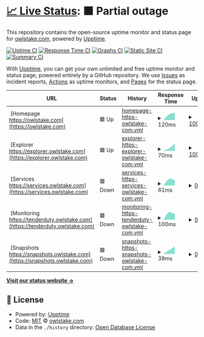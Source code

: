 # [📈 Live Status](https://status.owlstake.com): <!--live status--> **🟧 Partial outage**

This repository contains the open-source uptime monitor and status page for [owlstake.com](https://owlstake.com), powered by [Upptime](https://github.com/upptime/upptime).

[![Uptime CI](https://github.com/owlstake/uptime-status/workflows/Uptime%20CI/badge.svg)](https://github.com/owlstake/uptime-status/actions?query=workflow%3A%22Uptime+CI%22)
[![Response Time CI](https://github.com/owlstake/uptime-status/workflows/Response%20Time%20CI/badge.svg)](https://github.com/owlstake/uptime-status/actions?query=workflow%3A%22Response+Time+CI%22)
[![Graphs CI](https://github.com/owlstake/uptime-status/workflows/Graphs%20CI/badge.svg)](https://github.com/owlstake/uptime-status/actions?query=workflow%3A%22Graphs+CI%22)
[![Static Site CI](https://github.com/owlstake/uptime-status/workflows/Static%20Site%20CI/badge.svg)](https://github.com/owlstake/uptime-status/actions?query=workflow%3A%22Static+Site+CI%22)
[![Summary CI](https://github.com/owlstake/uptime-status/workflows/Summary%20CI/badge.svg)](https://github.com/owlstake/uptime-status/actions?query=workflow%3A%22Summary+CI%22)

With [Upptime](https://upptime.js.org), you can get your own unlimited and free uptime monitor and status page, powered entirely by a GitHub repository. We use [Issues](https://github.com/owlstake/uptime-status/issues) as incident reports, [Actions](https://github.com/owlstake/uptime-status/actions) as uptime monitors, and [Pages](https://status.owlstake.com) for the status page.

<!--start: status pages-->
<!-- This summary is generated by Upptime (https://github.com/upptime/upptime) -->
<!-- Do not edit this manually, your changes will be overwritten -->
<!-- prettier-ignore -->
| URL | Status | History | Response Time | Uptime |
| --- | ------ | ------- | ------------- | ------ |
| <img alt="" src="https://icons.duckduckgo.com/ip3/owlstake.com.ico" height="13"> [Homepage https://owlstake.com](https://owlstake.com) | 🟩 Up | [homepage-https-owlstake-com.yml](https://github.com/owlstake/uptime-status/commits/HEAD/history/homepage-https-owlstake-com.yml) | <details><summary><img alt="Response time graph" src="./graphs/homepage-https-owlstake-com/response-time-week.png" height="20"> 120ms</summary><br><a href="https://status.owlstake.com/history/homepage-https-owlstake-com"><img alt="Response time 120" src="https://img.shields.io/endpoint?url=https%3A%2F%2Fraw.githubusercontent.com%2Fowlstake%2Fuptime-status%2FHEAD%2Fapi%2Fhomepage-https-owlstake-com%2Fresponse-time.json"></a><br><a href="https://status.owlstake.com/history/homepage-https-owlstake-com"><img alt="24-hour response time 120" src="https://img.shields.io/endpoint?url=https%3A%2F%2Fraw.githubusercontent.com%2Fowlstake%2Fuptime-status%2FHEAD%2Fapi%2Fhomepage-https-owlstake-com%2Fresponse-time-day.json"></a><br><a href="https://status.owlstake.com/history/homepage-https-owlstake-com"><img alt="7-day response time 120" src="https://img.shields.io/endpoint?url=https%3A%2F%2Fraw.githubusercontent.com%2Fowlstake%2Fuptime-status%2FHEAD%2Fapi%2Fhomepage-https-owlstake-com%2Fresponse-time-week.json"></a><br><a href="https://status.owlstake.com/history/homepage-https-owlstake-com"><img alt="30-day response time 120" src="https://img.shields.io/endpoint?url=https%3A%2F%2Fraw.githubusercontent.com%2Fowlstake%2Fuptime-status%2FHEAD%2Fapi%2Fhomepage-https-owlstake-com%2Fresponse-time-month.json"></a><br><a href="https://status.owlstake.com/history/homepage-https-owlstake-com"><img alt="1-year response time 120" src="https://img.shields.io/endpoint?url=https%3A%2F%2Fraw.githubusercontent.com%2Fowlstake%2Fuptime-status%2FHEAD%2Fapi%2Fhomepage-https-owlstake-com%2Fresponse-time-year.json"></a></details> | <details><summary><a href="https://status.owlstake.com/history/homepage-https-owlstake-com">100.00%</a></summary><a href="https://status.owlstake.com/history/homepage-https-owlstake-com"><img alt="All-time uptime 100.00%" src="https://img.shields.io/endpoint?url=https%3A%2F%2Fraw.githubusercontent.com%2Fowlstake%2Fuptime-status%2FHEAD%2Fapi%2Fhomepage-https-owlstake-com%2Fuptime.json"></a><br><a href="https://status.owlstake.com/history/homepage-https-owlstake-com"><img alt="24-hour uptime 100.00%" src="https://img.shields.io/endpoint?url=https%3A%2F%2Fraw.githubusercontent.com%2Fowlstake%2Fuptime-status%2FHEAD%2Fapi%2Fhomepage-https-owlstake-com%2Fuptime-day.json"></a><br><a href="https://status.owlstake.com/history/homepage-https-owlstake-com"><img alt="7-day uptime 100.00%" src="https://img.shields.io/endpoint?url=https%3A%2F%2Fraw.githubusercontent.com%2Fowlstake%2Fuptime-status%2FHEAD%2Fapi%2Fhomepage-https-owlstake-com%2Fuptime-week.json"></a><br><a href="https://status.owlstake.com/history/homepage-https-owlstake-com"><img alt="30-day uptime 100.00%" src="https://img.shields.io/endpoint?url=https%3A%2F%2Fraw.githubusercontent.com%2Fowlstake%2Fuptime-status%2FHEAD%2Fapi%2Fhomepage-https-owlstake-com%2Fuptime-month.json"></a><br><a href="https://status.owlstake.com/history/homepage-https-owlstake-com"><img alt="1-year uptime 100.00%" src="https://img.shields.io/endpoint?url=https%3A%2F%2Fraw.githubusercontent.com%2Fowlstake%2Fuptime-status%2FHEAD%2Fapi%2Fhomepage-https-owlstake-com%2Fuptime-year.json"></a></details>
| <img alt="" src="https://icons.duckduckgo.com/ip3/explorer.owlstake.com.ico" height="13"> [Explorer https://explorer.owlstake.com](https://explorer.owlstake.com) | 🟩 Up | [explorer-https-explorer-owlstake-com.yml](https://github.com/owlstake/uptime-status/commits/HEAD/history/explorer-https-explorer-owlstake-com.yml) | <details><summary><img alt="Response time graph" src="./graphs/explorer-https-explorer-owlstake-com/response-time-week.png" height="20"> 70ms</summary><br><a href="https://status.owlstake.com/history/explorer-https-explorer-owlstake-com"><img alt="Response time 70" src="https://img.shields.io/endpoint?url=https%3A%2F%2Fraw.githubusercontent.com%2Fowlstake%2Fuptime-status%2FHEAD%2Fapi%2Fexplorer-https-explorer-owlstake-com%2Fresponse-time.json"></a><br><a href="https://status.owlstake.com/history/explorer-https-explorer-owlstake-com"><img alt="24-hour response time 70" src="https://img.shields.io/endpoint?url=https%3A%2F%2Fraw.githubusercontent.com%2Fowlstake%2Fuptime-status%2FHEAD%2Fapi%2Fexplorer-https-explorer-owlstake-com%2Fresponse-time-day.json"></a><br><a href="https://status.owlstake.com/history/explorer-https-explorer-owlstake-com"><img alt="7-day response time 70" src="https://img.shields.io/endpoint?url=https%3A%2F%2Fraw.githubusercontent.com%2Fowlstake%2Fuptime-status%2FHEAD%2Fapi%2Fexplorer-https-explorer-owlstake-com%2Fresponse-time-week.json"></a><br><a href="https://status.owlstake.com/history/explorer-https-explorer-owlstake-com"><img alt="30-day response time 70" src="https://img.shields.io/endpoint?url=https%3A%2F%2Fraw.githubusercontent.com%2Fowlstake%2Fuptime-status%2FHEAD%2Fapi%2Fexplorer-https-explorer-owlstake-com%2Fresponse-time-month.json"></a><br><a href="https://status.owlstake.com/history/explorer-https-explorer-owlstake-com"><img alt="1-year response time 70" src="https://img.shields.io/endpoint?url=https%3A%2F%2Fraw.githubusercontent.com%2Fowlstake%2Fuptime-status%2FHEAD%2Fapi%2Fexplorer-https-explorer-owlstake-com%2Fresponse-time-year.json"></a></details> | <details><summary><a href="https://status.owlstake.com/history/explorer-https-explorer-owlstake-com">100.00%</a></summary><a href="https://status.owlstake.com/history/explorer-https-explorer-owlstake-com"><img alt="All-time uptime 100.00%" src="https://img.shields.io/endpoint?url=https%3A%2F%2Fraw.githubusercontent.com%2Fowlstake%2Fuptime-status%2FHEAD%2Fapi%2Fexplorer-https-explorer-owlstake-com%2Fuptime.json"></a><br><a href="https://status.owlstake.com/history/explorer-https-explorer-owlstake-com"><img alt="24-hour uptime 100.00%" src="https://img.shields.io/endpoint?url=https%3A%2F%2Fraw.githubusercontent.com%2Fowlstake%2Fuptime-status%2FHEAD%2Fapi%2Fexplorer-https-explorer-owlstake-com%2Fuptime-day.json"></a><br><a href="https://status.owlstake.com/history/explorer-https-explorer-owlstake-com"><img alt="7-day uptime 100.00%" src="https://img.shields.io/endpoint?url=https%3A%2F%2Fraw.githubusercontent.com%2Fowlstake%2Fuptime-status%2FHEAD%2Fapi%2Fexplorer-https-explorer-owlstake-com%2Fuptime-week.json"></a><br><a href="https://status.owlstake.com/history/explorer-https-explorer-owlstake-com"><img alt="30-day uptime 100.00%" src="https://img.shields.io/endpoint?url=https%3A%2F%2Fraw.githubusercontent.com%2Fowlstake%2Fuptime-status%2FHEAD%2Fapi%2Fexplorer-https-explorer-owlstake-com%2Fuptime-month.json"></a><br><a href="https://status.owlstake.com/history/explorer-https-explorer-owlstake-com"><img alt="1-year uptime 100.00%" src="https://img.shields.io/endpoint?url=https%3A%2F%2Fraw.githubusercontent.com%2Fowlstake%2Fuptime-status%2FHEAD%2Fapi%2Fexplorer-https-explorer-owlstake-com%2Fuptime-year.json"></a></details>
| <img alt="" src="https://icons.duckduckgo.com/ip3/services.owlstake.com.ico" height="13"> [Services https://services.owlstake.com](https://services.owlstake.com) | 🟥 Down | [services-https-services-owlstake-com.yml](https://github.com/owlstake/uptime-status/commits/HEAD/history/services-https-services-owlstake-com.yml) | <details><summary><img alt="Response time graph" src="./graphs/services-https-services-owlstake-com/response-time-week.png" height="20"> 61ms</summary><br><a href="https://status.owlstake.com/history/services-https-services-owlstake-com"><img alt="Response time 61" src="https://img.shields.io/endpoint?url=https%3A%2F%2Fraw.githubusercontent.com%2Fowlstake%2Fuptime-status%2FHEAD%2Fapi%2Fservices-https-services-owlstake-com%2Fresponse-time.json"></a><br><a href="https://status.owlstake.com/history/services-https-services-owlstake-com"><img alt="24-hour response time 61" src="https://img.shields.io/endpoint?url=https%3A%2F%2Fraw.githubusercontent.com%2Fowlstake%2Fuptime-status%2FHEAD%2Fapi%2Fservices-https-services-owlstake-com%2Fresponse-time-day.json"></a><br><a href="https://status.owlstake.com/history/services-https-services-owlstake-com"><img alt="7-day response time 61" src="https://img.shields.io/endpoint?url=https%3A%2F%2Fraw.githubusercontent.com%2Fowlstake%2Fuptime-status%2FHEAD%2Fapi%2Fservices-https-services-owlstake-com%2Fresponse-time-week.json"></a><br><a href="https://status.owlstake.com/history/services-https-services-owlstake-com"><img alt="30-day response time 61" src="https://img.shields.io/endpoint?url=https%3A%2F%2Fraw.githubusercontent.com%2Fowlstake%2Fuptime-status%2FHEAD%2Fapi%2Fservices-https-services-owlstake-com%2Fresponse-time-month.json"></a><br><a href="https://status.owlstake.com/history/services-https-services-owlstake-com"><img alt="1-year response time 61" src="https://img.shields.io/endpoint?url=https%3A%2F%2Fraw.githubusercontent.com%2Fowlstake%2Fuptime-status%2FHEAD%2Fapi%2Fservices-https-services-owlstake-com%2Fresponse-time-year.json"></a></details> | <details><summary><a href="https://status.owlstake.com/history/services-https-services-owlstake-com">0.00%</a></summary><a href="https://status.owlstake.com/history/services-https-services-owlstake-com"><img alt="All-time uptime 0.00%" src="https://img.shields.io/endpoint?url=https%3A%2F%2Fraw.githubusercontent.com%2Fowlstake%2Fuptime-status%2FHEAD%2Fapi%2Fservices-https-services-owlstake-com%2Fuptime.json"></a><br><a href="https://status.owlstake.com/history/services-https-services-owlstake-com"><img alt="24-hour uptime 0.00%" src="https://img.shields.io/endpoint?url=https%3A%2F%2Fraw.githubusercontent.com%2Fowlstake%2Fuptime-status%2FHEAD%2Fapi%2Fservices-https-services-owlstake-com%2Fuptime-day.json"></a><br><a href="https://status.owlstake.com/history/services-https-services-owlstake-com"><img alt="7-day uptime 0.00%" src="https://img.shields.io/endpoint?url=https%3A%2F%2Fraw.githubusercontent.com%2Fowlstake%2Fuptime-status%2FHEAD%2Fapi%2Fservices-https-services-owlstake-com%2Fuptime-week.json"></a><br><a href="https://status.owlstake.com/history/services-https-services-owlstake-com"><img alt="30-day uptime 0.00%" src="https://img.shields.io/endpoint?url=https%3A%2F%2Fraw.githubusercontent.com%2Fowlstake%2Fuptime-status%2FHEAD%2Fapi%2Fservices-https-services-owlstake-com%2Fuptime-month.json"></a><br><a href="https://status.owlstake.com/history/services-https-services-owlstake-com"><img alt="1-year uptime 0.00%" src="https://img.shields.io/endpoint?url=https%3A%2F%2Fraw.githubusercontent.com%2Fowlstake%2Fuptime-status%2FHEAD%2Fapi%2Fservices-https-services-owlstake-com%2Fuptime-year.json"></a></details>
| <img alt="" src="https://icons.duckduckgo.com/ip3/tenderduty.owlstake.com.ico" height="13"> [Monitoring https://tenderduty.owlstake.com](https://tenderduty.owlstake.com) | 🟥 Down | [monitoring-https-tenderduty-owlstake-com.yml](https://github.com/owlstake/uptime-status/commits/HEAD/history/monitoring-https-tenderduty-owlstake-com.yml) | <details><summary><img alt="Response time graph" src="./graphs/monitoring-https-tenderduty-owlstake-com/response-time-week.png" height="20"> 100ms</summary><br><a href="https://status.owlstake.com/history/monitoring-https-tenderduty-owlstake-com"><img alt="Response time 100" src="https://img.shields.io/endpoint?url=https%3A%2F%2Fraw.githubusercontent.com%2Fowlstake%2Fuptime-status%2FHEAD%2Fapi%2Fmonitoring-https-tenderduty-owlstake-com%2Fresponse-time.json"></a><br><a href="https://status.owlstake.com/history/monitoring-https-tenderduty-owlstake-com"><img alt="24-hour response time 100" src="https://img.shields.io/endpoint?url=https%3A%2F%2Fraw.githubusercontent.com%2Fowlstake%2Fuptime-status%2FHEAD%2Fapi%2Fmonitoring-https-tenderduty-owlstake-com%2Fresponse-time-day.json"></a><br><a href="https://status.owlstake.com/history/monitoring-https-tenderduty-owlstake-com"><img alt="7-day response time 100" src="https://img.shields.io/endpoint?url=https%3A%2F%2Fraw.githubusercontent.com%2Fowlstake%2Fuptime-status%2FHEAD%2Fapi%2Fmonitoring-https-tenderduty-owlstake-com%2Fresponse-time-week.json"></a><br><a href="https://status.owlstake.com/history/monitoring-https-tenderduty-owlstake-com"><img alt="30-day response time 100" src="https://img.shields.io/endpoint?url=https%3A%2F%2Fraw.githubusercontent.com%2Fowlstake%2Fuptime-status%2FHEAD%2Fapi%2Fmonitoring-https-tenderduty-owlstake-com%2Fresponse-time-month.json"></a><br><a href="https://status.owlstake.com/history/monitoring-https-tenderduty-owlstake-com"><img alt="1-year response time 100" src="https://img.shields.io/endpoint?url=https%3A%2F%2Fraw.githubusercontent.com%2Fowlstake%2Fuptime-status%2FHEAD%2Fapi%2Fmonitoring-https-tenderduty-owlstake-com%2Fresponse-time-year.json"></a></details> | <details><summary><a href="https://status.owlstake.com/history/monitoring-https-tenderduty-owlstake-com">0.00%</a></summary><a href="https://status.owlstake.com/history/monitoring-https-tenderduty-owlstake-com"><img alt="All-time uptime 0.00%" src="https://img.shields.io/endpoint?url=https%3A%2F%2Fraw.githubusercontent.com%2Fowlstake%2Fuptime-status%2FHEAD%2Fapi%2Fmonitoring-https-tenderduty-owlstake-com%2Fuptime.json"></a><br><a href="https://status.owlstake.com/history/monitoring-https-tenderduty-owlstake-com"><img alt="24-hour uptime 0.00%" src="https://img.shields.io/endpoint?url=https%3A%2F%2Fraw.githubusercontent.com%2Fowlstake%2Fuptime-status%2FHEAD%2Fapi%2Fmonitoring-https-tenderduty-owlstake-com%2Fuptime-day.json"></a><br><a href="https://status.owlstake.com/history/monitoring-https-tenderduty-owlstake-com"><img alt="7-day uptime 0.00%" src="https://img.shields.io/endpoint?url=https%3A%2F%2Fraw.githubusercontent.com%2Fowlstake%2Fuptime-status%2FHEAD%2Fapi%2Fmonitoring-https-tenderduty-owlstake-com%2Fuptime-week.json"></a><br><a href="https://status.owlstake.com/history/monitoring-https-tenderduty-owlstake-com"><img alt="30-day uptime 0.00%" src="https://img.shields.io/endpoint?url=https%3A%2F%2Fraw.githubusercontent.com%2Fowlstake%2Fuptime-status%2FHEAD%2Fapi%2Fmonitoring-https-tenderduty-owlstake-com%2Fuptime-month.json"></a><br><a href="https://status.owlstake.com/history/monitoring-https-tenderduty-owlstake-com"><img alt="1-year uptime 0.00%" src="https://img.shields.io/endpoint?url=https%3A%2F%2Fraw.githubusercontent.com%2Fowlstake%2Fuptime-status%2FHEAD%2Fapi%2Fmonitoring-https-tenderduty-owlstake-com%2Fuptime-year.json"></a></details>
| <img alt="" src="https://icons.duckduckgo.com/ip3/snapshots.owlstake.com.ico" height="13"> [Snapshots https://snapshots.owlstake.com](https://snapshots.owlstake.com) | 🟥 Down | [snapshots-https-snapshots-owlstake-com.yml](https://github.com/owlstake/uptime-status/commits/HEAD/history/snapshots-https-snapshots-owlstake-com.yml) | <details><summary><img alt="Response time graph" src="./graphs/snapshots-https-snapshots-owlstake-com/response-time-week.png" height="20"> 39ms</summary><br><a href="https://status.owlstake.com/history/snapshots-https-snapshots-owlstake-com"><img alt="Response time 39" src="https://img.shields.io/endpoint?url=https%3A%2F%2Fraw.githubusercontent.com%2Fowlstake%2Fuptime-status%2FHEAD%2Fapi%2Fsnapshots-https-snapshots-owlstake-com%2Fresponse-time.json"></a><br><a href="https://status.owlstake.com/history/snapshots-https-snapshots-owlstake-com"><img alt="24-hour response time 39" src="https://img.shields.io/endpoint?url=https%3A%2F%2Fraw.githubusercontent.com%2Fowlstake%2Fuptime-status%2FHEAD%2Fapi%2Fsnapshots-https-snapshots-owlstake-com%2Fresponse-time-day.json"></a><br><a href="https://status.owlstake.com/history/snapshots-https-snapshots-owlstake-com"><img alt="7-day response time 39" src="https://img.shields.io/endpoint?url=https%3A%2F%2Fraw.githubusercontent.com%2Fowlstake%2Fuptime-status%2FHEAD%2Fapi%2Fsnapshots-https-snapshots-owlstake-com%2Fresponse-time-week.json"></a><br><a href="https://status.owlstake.com/history/snapshots-https-snapshots-owlstake-com"><img alt="30-day response time 39" src="https://img.shields.io/endpoint?url=https%3A%2F%2Fraw.githubusercontent.com%2Fowlstake%2Fuptime-status%2FHEAD%2Fapi%2Fsnapshots-https-snapshots-owlstake-com%2Fresponse-time-month.json"></a><br><a href="https://status.owlstake.com/history/snapshots-https-snapshots-owlstake-com"><img alt="1-year response time 39" src="https://img.shields.io/endpoint?url=https%3A%2F%2Fraw.githubusercontent.com%2Fowlstake%2Fuptime-status%2FHEAD%2Fapi%2Fsnapshots-https-snapshots-owlstake-com%2Fresponse-time-year.json"></a></details> | <details><summary><a href="https://status.owlstake.com/history/snapshots-https-snapshots-owlstake-com">0.00%</a></summary><a href="https://status.owlstake.com/history/snapshots-https-snapshots-owlstake-com"><img alt="All-time uptime 0.00%" src="https://img.shields.io/endpoint?url=https%3A%2F%2Fraw.githubusercontent.com%2Fowlstake%2Fuptime-status%2FHEAD%2Fapi%2Fsnapshots-https-snapshots-owlstake-com%2Fuptime.json"></a><br><a href="https://status.owlstake.com/history/snapshots-https-snapshots-owlstake-com"><img alt="24-hour uptime 0.00%" src="https://img.shields.io/endpoint?url=https%3A%2F%2Fraw.githubusercontent.com%2Fowlstake%2Fuptime-status%2FHEAD%2Fapi%2Fsnapshots-https-snapshots-owlstake-com%2Fuptime-day.json"></a><br><a href="https://status.owlstake.com/history/snapshots-https-snapshots-owlstake-com"><img alt="7-day uptime 0.00%" src="https://img.shields.io/endpoint?url=https%3A%2F%2Fraw.githubusercontent.com%2Fowlstake%2Fuptime-status%2FHEAD%2Fapi%2Fsnapshots-https-snapshots-owlstake-com%2Fuptime-week.json"></a><br><a href="https://status.owlstake.com/history/snapshots-https-snapshots-owlstake-com"><img alt="30-day uptime 0.00%" src="https://img.shields.io/endpoint?url=https%3A%2F%2Fraw.githubusercontent.com%2Fowlstake%2Fuptime-status%2FHEAD%2Fapi%2Fsnapshots-https-snapshots-owlstake-com%2Fuptime-month.json"></a><br><a href="https://status.owlstake.com/history/snapshots-https-snapshots-owlstake-com"><img alt="1-year uptime 0.00%" src="https://img.shields.io/endpoint?url=https%3A%2F%2Fraw.githubusercontent.com%2Fowlstake%2Fuptime-status%2FHEAD%2Fapi%2Fsnapshots-https-snapshots-owlstake-com%2Fuptime-year.json"></a></details>

<!--end: status pages-->

[**Visit our status website →**](https://status.owlstake.com)

## 📄 License

- Powered by: [Upptime](https://github.com/upptime/upptime)
- Code: [MIT](./LICENSE) © [owlstake.com](https://owlstake.com)
- Data in the `./history` directory: [Open Database License](https://opendatacommons.org/licenses/odbl/1-0/)

